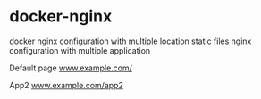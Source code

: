 # docker-nginx
docker nginx configuration with multiple location static files 
nginx configuration with multiple application

Default page
www.example.com/

App2
www.example.com/app2
